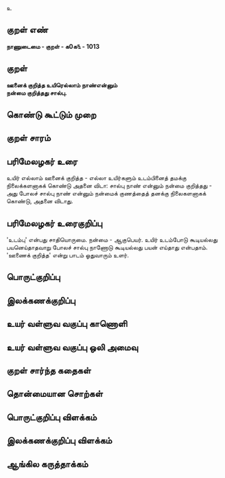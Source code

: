 உ

## குறள் எண் 

**நாணுடைமை - குறள் - க0க௩ - 1013**

## குறள் 

**ஊனைக் குறித்த உயிரெல்லாம் நாண்என்னும்  
நன்மை குறித்தது சால்பு.**

## கொண்டு கூட்டும் முறை


## குறள் சாரம் 


## பரிமேலழகர் உரை

உயிர் எல்லாம் ஊனைக் குறித்த - எல்லா உயிர்களும் உடம்பினைத் தமக்கு நிலைக்களனாகக் கொண்டு அதனை விடா: சால்பு நாண் என்னும் நன்மை குறித்தது - அது போலச் சால்பு நாண் என்னும் நன்மைக் குணத்தைத் தனக்கு நிலைகளனாகக் கொண்டு, அதனை விடாது.

## பரிமேலழகர் உரைகுறிப்பு   

'உடம்பு' என்பது சாதியொருமை. நன்மை - ஆகுபெயர். உயிர் உடம்போடு கூடியல்லது பயனெய்தாதவாறு போலச் சால்பு நாணோடு கூடியல்லது பயன் எய்தாது என்பதாம். 'ஊணைக் குறித்த' என்று பாடம் ஓதுவாரும் உளர். 

## பொருட்குறிப்பு 


## இலக்கணக்குறிப்பு  


## உயர் வள்ளுவ வகுப்பு காணொளி


## உயர் வள்ளுவ வகுப்பு ஒலி அமைவு 

 
## குறள் சார்ந்த கதைகள் 


## தொன்மையான சொற்கள்


## பொருட்குறிப்பு விளக்கம்


## இலக்கணக்குறிப்பு விளக்கம்


## ஆங்கில கருத்தாக்கம் 


